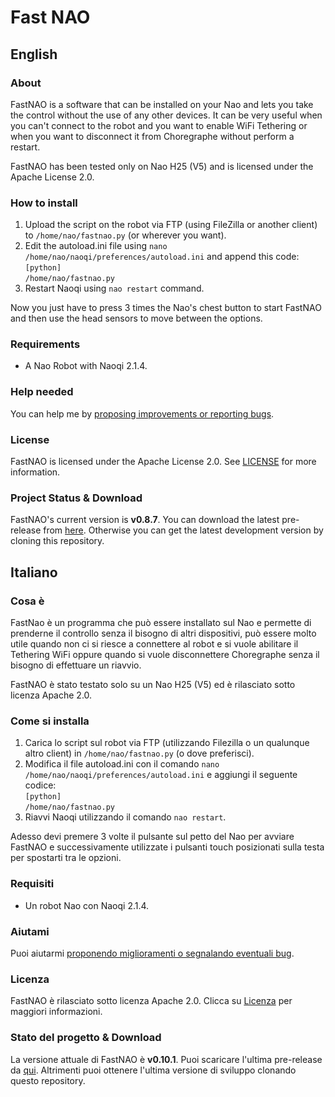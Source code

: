 # Fast NAO
## English
### About
FastNAO is a software that can be installed on your Nao and lets you take the control without the use of any other devices. It can be very useful when you can't connect to the robot and you want to enable WiFi Tethering or when you want to disconnect it from Choregraphe without perform a restart.

FastNAO has been tested only on Nao H25 (V5) and is licensed under the Apache License 2.0.

### How to install
1. Upload the script on the robot via FTP (using FileZilla or another client) to `/home/nao/fastnao.py` (or wherever you want).
2. Edit the autoload.ini file using `nano /home/nao/naoqi/preferences/autoload.ini` and append this code:<br/>
	`[python]`<br/>
	`/home/nao/fastnao.py`
3. Restart Naoqi using `nao restart` command.

Now you just have to press 3 times the Nao's chest button to start FastNAO and then use the head sensors to move between the options.

### Requirements
* A Nao Robot with Naoqi 2.1.4.

### Help needed
You can help me by <a href="https://github.com/Fabrimat/FastNAO/issues">proposing improvements or reporting bugs</a>.

### License
FastNAO is licensed under the Apache License 2.0. See [LICENSE](LICENSE) for more information.

### Project Status & Download
FastNAO's current version is **v0.8.7**. You can download the latest pre-release from <a href="https://github.com/Fabrimat/FastNAO/releases/tag/v0.8.7">here</a>. Otherwise you can get the latest development version by cloning this repository.

## Italiano
### Cosa è
FastNao è un programma che può essere installato sul Nao e permette di prenderne il controllo senza il bisogno di altri dispositivi, può essere molto utile quando non ci si riesce a connettere al robot e si vuole abilitare il Tethering WiFi oppure quando si vuole disconnettere Choregraphe senza il bisogno di effettuare un riavvio.

FastNAO è stato testato solo su un Nao H25 (V5) ed è rilasciato sotto licenza Apache 2.0.

### Come si installa
1. Carica lo script sul robot via FTP (utilizzando Filezilla o un qualunque altro client) in `/home/nao/fastnao.py` (o dove preferisci).
2. Modifica il file autoload.ini con il comando `nano /home/nao/naoqi/preferences/autoload.ini` e aggiungi il seguente codice:<br/>
	`[python]`<br/>
	`/home/nao/fastnao.py`
3. Riavvi Naoqi utilizzando il comando `nao restart`.

Adesso devi premere 3 volte il pulsante sul petto del Nao per avviare FastNAO e successivamente utilizzate i pulsanti touch posizionati sulla testa per spostarti tra le opzioni.

### Requisiti
* Un robot Nao con Naoqi 2.1.4.

### Aiutami
Puoi aiutarmi <a href="https://github.com/Fabrimat/FastNAO/issues">proponendo miglioramenti o segnalando eventuali bug</a>.

### Licenza
FastNAO è rilasciato sotto licenza Apache 2.0. Clicca su [Licenza](LICENSE) per maggiori informazioni.

### Stato del progetto & Download
La versione attuale di FastNAO è **v0.10.1**. Puoi scaricare l'ultima pre-release da <a href="https://github.com/Fabrimat/FastNAO/releases/tag/v0.10.1">qui</a>. Altrimenti puoi ottenere l'ultima versione di sviluppo clonando questo repository.

